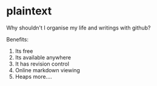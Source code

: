 plaintext
=========

Why shouldn't I organise my life and writings with github?

Benefits:
  1. Its free
  2. Its available anywhere
  3. It has revision control
  4. Online markdown viewing
  5. Heaps more....
